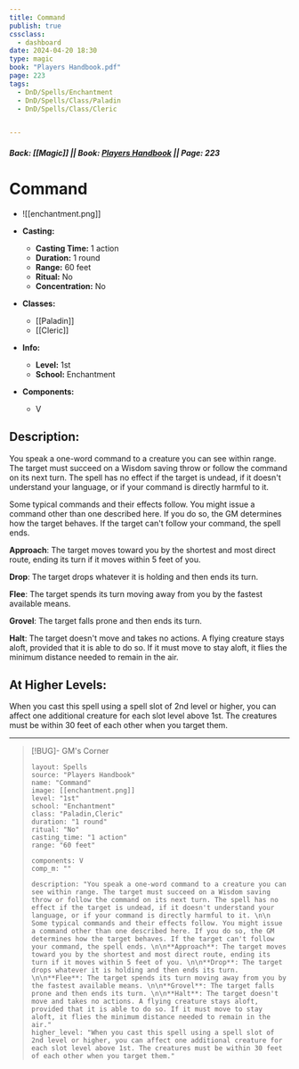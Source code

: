 ```yaml
---
title: Command
publish: true
cssclass:
  - dashboard
date: 2024-04-20 18:30
type: magic
book: "Players Handbook.pdf"
page: 223
tags:
  - DnD/Spells/Enchantment
  - DnD/Spells/Class/Paladin
  - DnD/Spells/Class/Cleric


---
```


##### Back: [[Magic]] || Book: [Players Handbook](https://drive.google.com/drive/folders/1O5bhpYizcIT5xxAoLOuzCRht_PVS7VSG?usp=sharing) || Page: 223

# Command
- ![[enchantment.png]]
- **Casting:**
    - **Casting Time:** 1 action
    - **Duration:** 1 round
    - **Range:** 60 feet
    - **Ritual:** No
    - **Concentration:** No
- **Classes:**
    - [[Paladin]]
    - [[Cleric]]

- **Info:**
    - **Level:** 1st
    - **School:** Enchantment
- **Components:**
    - V


## Description:
You speak a one-word command to a creature you can see within range. The target must succeed on a Wisdom saving throw or follow the command on its next turn. The spell has no effect if the target is undead, if it doesn't understand your language, or if your command is directly harmful to it. 

 Some typical commands and their effects follow. You might issue a command other than one described here. If you do so, the GM determines how the target behaves. If the target can't follow your command, the spell ends. 

**Approach**: The target moves toward you by the shortest and most direct route, ending its turn if it moves within 5 feet of you. 

**Drop**: The target drops whatever it is holding and then ends its turn. 

**Flee**: The target spends its turn moving away from you by the fastest available means. 

**Grovel**: The target falls prone and then ends its turn. 

**Halt**: The target doesn't move and takes no actions. A flying creature stays aloft, provided that it is able to do so. If it must move to stay aloft, it flies the minimum distance needed to remain in the air.

## At Higher Levels:
When you cast this spell using a spell slot of 2nd level or higher, you can affect one additional creature for each slot level above 1st. The creatures must be within 30 feet of each other when you target them.

---

> [!BUG]- GM's Corner
>
> ```statblock
> layout: Spells
> source: "Players Handbook"
> name: "Command"
> image: [[enchantment.png]]
> level: "1st"
> school: "Enchantment"
> class: "Paladin,Cleric"
> duration: "1 round"
> ritual: "No"
> casting_time: "1 action"
> range: "60 feet"
>
> components: V
> comp_m: ""
>
> description: "You speak a one-word command to a creature you can see within range. The target must succeed on a Wisdom saving throw or follow the command on its next turn. The spell has no effect if the target is undead, if it doesn't understand your language, or if your command is directly harmful to it. \n\n Some typical commands and their effects follow. You might issue a command other than one described here. If you do so, the GM determines how the target behaves. If the target can't follow your command, the spell ends. \n\n**Approach**: The target moves toward you by the shortest and most direct route, ending its turn if it moves within 5 feet of you. \n\n**Drop**: The target drops whatever it is holding and then ends its turn. \n\n**Flee**: The target spends its turn moving away from you by the fastest available means. \n\n**Grovel**: The target falls prone and then ends its turn. \n\n**Halt**: The target doesn't move and takes no actions. A flying creature stays aloft, provided that it is able to do so. If it must move to stay aloft, it flies the minimum distance needed to remain in the air."
> higher_level: "When you cast this spell using a spell slot of 2nd level or higher, you can affect one additional creature for each slot level above 1st. The creatures must be within 30 feet of each other when you target them."
> ```
